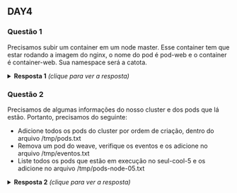 ## DAY4

### Questão 1
Precisamos subir um container em um node master. Esse container tem que estar
rodando a imagem do nginx, o nome do pod é pod-web e o container é
container-web. Sua namespace será a catota.

<details>
  <summary><b>Resposta 1</b> <em>(clique para ver a resposta)</em></summary>

```yaml
apiVersion: v1
kind: Pod
metadata:
  creationTimestamp: null
  labels:
    run: pod-web
  name: pod-web
  namespace: catota
spec:
  containers:
  - image: nginx
    name: container-web
    resources: {}
  dnsPolicy: ClusterFirst
  restartPolicy: Always
  tolerations:
  - effect: NoSchedule
    operator: Equal
    key: node-role.kubernetes.io/master
  nodeSelector:
    node-role.kubernetes.io/master: ""  
status: {}

```

```bash
kubectl create namespace catota
kubectl create -f opa.yaml
```
</details>

### Questão 2
Precisamos de algumas informações do nosso cluster e dos pods que lá estão.
Portanto, precisamos do seguinte:
- Adicione todos os pods do cluster por ordem de criação, dentro do arquivo
  /tmp/pods.txt
- Remova um pod do weave, verifique os eventos e os adicione no arquivo /tmp/eventos.txt
- Liste todos os pods que estão em execução no seul-cool-5 e os adicione no
  arquivo /tmp/pods-node-05.txt



<details>
  <summary><b>Resposta 2</b> <em>(clique para ver a resposta)</em></summary>
  
```bash
kubectl get pods --sort-by=.metadata.creationTimestamp -A -o name > /tmp/pods.txt
kubectl get events --all-namespaces --sort-by=.metadata.creationTimestamp > /tmp/eventos.txt
kubectl get pods --all-namespaces --field-selector spec.nodeName=seul-cool-05 -o name > /tmp/pods-node-05.txt
```
</details>
